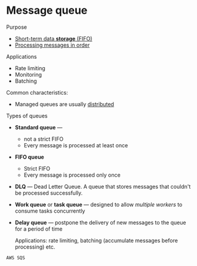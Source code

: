 # Message queue

Purpose
* [Short-term data **storage** (FIFO)](../data-storage.md)
* [Processing messages in order](../concurrency-control.md)

Applications
* Rate limiting
* Monitoring
* Batching

Common characteristics:
* Managed queues are usually [distributed](../../distributed.md)

Types of queues

* **Standard queue** —
  * not a strict FIFO
  * Every message is processed at least once
* **FIFO queue**
  * Strict FIFO
  * Every message is processed only once
* **DLQ** — Dead Letter Queue. A queue that stores messages that couldn't be processed successfully.
* **Work queue** or **task queue** — designed to allow _multiple workers_ to consume tasks concurrently
* **Delay queue** — postpone the delivery of new messages to the queue for a period of time

  Applications: rate limiting, batching (accumulate messages before processing) etc.

~~~admonish example
AWS SQS
~~~
